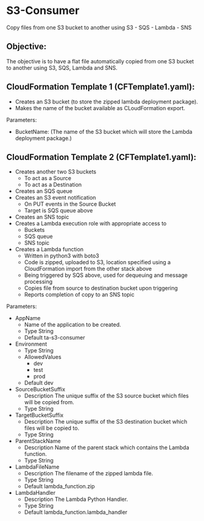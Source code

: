 # S3-Consumer
Copy files from one S3 bucket to another using S3 - SQS - Lambda - SNS

## Objective:
The objective is to have a flat file automatically copied from one S3 bucket to another using S3, SQS, Lambda and SNS.
 
## CloudFormation Template 1 (CFTemplate1.yaml):
- Creates an S3 bucket (to store the zipped lambda deployment package).
- Makes the name of the bucket available as CLoudFormation export.

Parameters:
- BucketName: (The name of the S3 bucket which will store the Lambda deployment package.)
 
## CloudFormation Template 2 (CFTemplate1.yaml):
- Creates another two S3 buckets
  - To act as a Source
  - To act as a Destination
- Creates an SQS queue
- Creates an S3 event notification
  - On PUT events in the Source Bucket
  - Target is SQS queue above
- Creates an SNS topic
- Creates a Lambda execution role with appropriate access to
  - Buckets
  - SQS queue
  - SNS topic
- Creates a Lambda function
  - Written in python3 with boto3 
  - Code is zipped, uploaded to S3, location specified using a CloudFormation import from the other stack above
  - Being triggered by SQS above, used for dequeuing and message processing
  - Copies file from source to destination bucket upon triggering
  - Reports completion of copy to an SNS topic

Parameters:

- AppName
  - Name of the application to be created.
  - Type String
  - Default ta-s3-consumer
- Environment
  - Type String
  - AllowedValues
    - dev
    - test
    - prod
  - Default dev
- SourceBucketSuffix
  - Description The unique suffix of the S3 source bucket which files will be copied from.
  - Type String
- TargetBucketSuffix
  - Description The unique suffix of the S3 destination bucket which files will be copied to.
  - Type String
- ParentStackName
  - Description Name of the parent stack which contains the Lambda function.
  - Type String
- LambdaFileName
  - Description The filename of the zipped lambda file.
  - Type String
  - Default lambda_function.zip
- LambdaHandler
  - Description The Lambda Python Handler.
  - Type String
  - Default lambda_function.lambda_handler
